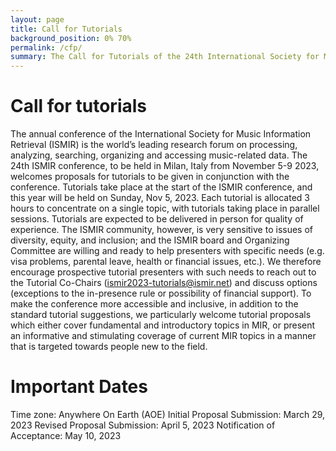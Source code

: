 ```yaml
---
layout: page
title: Call for Tutorials
background_position: 0% 70%
permalink: /cfp/
summary: The Call for Tutorials of the 24th International Society for Music Information Retrieval Conference
---
```


# Call for tutorials

The annual conference of the International Society for Music Information Retrieval (ISMIR) is the world’s leading research forum on processing, analyzing, searching, organizing and accessing music-related data. The 24th ISMIR conference, to be held in Milan, Italy from November 5-9 2023, welcomes proposals for tutorials to be given in conjunction with the conference. Tutorials take place at the start of the ISMIR conference, and this year will be held on Sunday, Nov 5, 2023. Each tutorial is allocated 3 hours to concentrate on a single topic, with tutorials taking place in parallel sessions. 
Tutorials are expected to be delivered in person for quality of experience. The ISMIR community, however, is very sensitive to issues of diversity, equity, and inclusion; and the ISMIR board and Organizing Committee are willing and ready to help presenters with specific needs (e.g. visa problems, parental leave, health or financial issues, etc.). We therefore encourage prospective tutorial presenters with such needs to reach out to the Tutorial Co-Chairs (ismir2023-tutorials@ismir.net) and discuss options (exceptions to the in-presence rule or possibility of financial support).
To make the conference more accessible and inclusive, in addition to the standard tutorial suggestions, we particularly welcome tutorial proposals which either cover fundamental and introductory topics in MIR, or present an informative and stimulating coverage of current MIR topics in a manner that is targeted towards people new to the field.

# Important Dates

Time zone: Anywhere On Earth (AOE)
Initial Proposal Submission: March 29, 2023
Revised Proposal Submission: April 5, 2023
Notification of Acceptance: May 10, 2023


